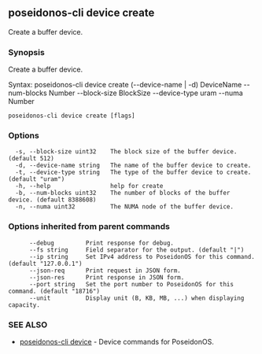 ## poseidonos-cli device create

Create a buffer device.

### Synopsis


Create a buffer device.

Syntax:
	poseidonos-cli device create (--device-name | -d) DeviceName --num-blocks Number --block-size BlockSize --device-type uram --numa Number
          

```
poseidonos-cli device create [flags]
```

### Options

```
  -s, --block-size uint32    The block size of the buffer device. (default 512)
  -d, --device-name string   The name of the buffer device to create.
  -t, --device-type string   The type of the buffer device to create. (default "uram")
  -h, --help                 help for create
  -b, --num-blocks uint32    The number of blocks of the buffer device. (default 8388608)
  -n, --numa uint32          The NUMA node of the buffer device.
```

### Options inherited from parent commands

```
      --debug         Print response for debug.
      --fs string     Field separator for the output. (default "|")
      --ip string     Set IPv4 address to PoseidonOS for this command. (default "127.0.0.1")
      --json-req      Print request in JSON form.
      --json-res      Print response in JSON form.
      --port string   Set the port number to PoseidonOS for this command. (default "18716")
      --unit          Display unit (B, KB, MB, ...) when displaying capacity.
```

### SEE ALSO

* [poseidonos-cli device](poseidonos-cli_device.md)	 - Device commands for PoseidonOS.

